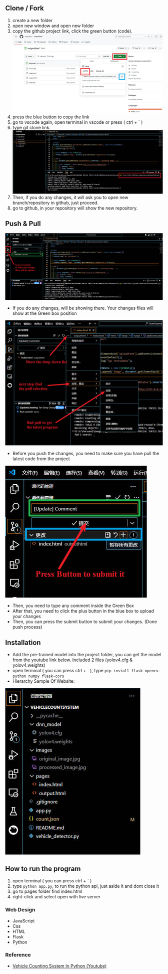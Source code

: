 ## Clone / Fork
1. create a new folder
2. open new window and open new folder
3. copy the github project link, click the green button (code).
![Hierarchy Sample Of Website](https://github.com/Tgc020202/VehicleCountSystem/blob/main/images/GithubCloneTutorialImage1.jpg)
4. press the blue button to copy the link
5. go to vscode again, open terminal in vscode or  press ( ctrl + ` )
6. type git clone link.
![Hierarchy Sample Of Website](https://github.com/Tgc020202/VehicleCountSystem/blob/main/images/GithubCloneTutorialImage2.jpg)
7. Then, if you do any changes, it will ask you to open new branch/repository in github, just proceed.
8. go to github, in your repository will show the new repository.


## Push & Pull
![Hierarchy Sample Of Website](https://github.com/Tgc020202/VehicleCountSystem/blob/main/images/GithubCloneTutorialImage3.jpg)
+ If you do any changes, will be showing there. Your changes files will show at the Green box position


![Hierarchy Sample Of Website](https://github.com/Tgc020202/VehicleCountSystem/blob/main/images/GithubCloneTutorialImage5.jpg)
+ Before you push the changes, you need to make sure you have pull the latest code from the project


![Hierarchy Sample Of Website](https://github.com/Tgc020202/VehicleCountSystem/blob/main/images/GithubCloneTutorialImage4.jpg)
+ Then, you need to type any comment inside the Green Box
+ After that, you need to click the plus button in the blue box to upload your changes
+ Then, you can press the submit button to submit your changes. (Done push process)


## Installation
- Add the pre-trained model into the project folder, you can get the model from the youtube link below. Included 2 files (yolov4.cfg & yolov4.weights)
- open terminal ( you can press ctrl + \` ), type `pip install flask opencv-python numpy flask-cors`
- Hierarchy Sample Of Website:

![Hierarchy Sample Of Website](https://github.com/Tgc020202/VehicleCountSystem/blob/main/images/HirachySample.jpg)


## How to run the program
1. open terminal ( you can press ctrl + \` )
2. type `python app.py`, to run the python api, just aside it and dont close it
3. go to pages folder find index.html
4. right-click and select open with live server


### Web Design
- JavaScript
- Css
- HTML
- Flask
- Python

### Reference
- [Vehicle Counting System In Python (Youtube)](https://www.youtube.com/watch?v=h1XhllUAA6c)
